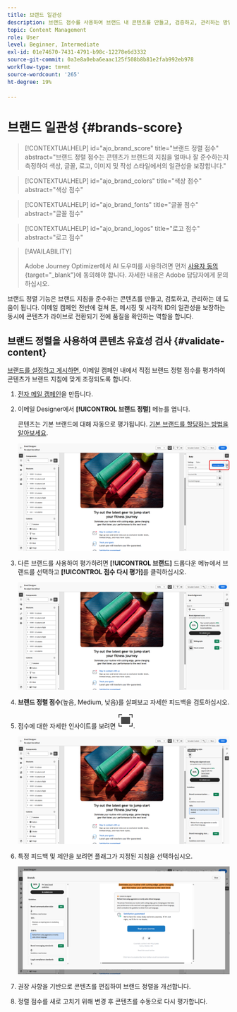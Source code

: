 ```yaml
---
title: 브랜드 일관성
description: 브랜드 점수를 사용하여 브랜드 내 콘텐츠를 만들고, 검증하고, 관리하는 방법에 대해 알아봅니다.
topic: Content Management
role: User
level: Beginner, Intermediate
exl-id: 01e74670-7431-4791-b98c-12278e6d3332
source-git-commit: 0a3e8a0eba6eaac125f508b8b81e2fab992eb978
workflow-type: tm+mt
source-wordcount: '265'
ht-degree: 19%

---
```


# 브랜드 일관성 {#brands-score}

>[!CONTEXTUALHELP]
>id="ajo_brand_score"
>title="브랜드 정렬 점수"
>abstract="브랜드 정렬 점수는 콘텐츠가 브랜드의 지침을 얼마나 잘 준수하는지 측정하여 색상, 글꼴, 로고, 이미지 및 작성 스타일에서의 일관성을 보장합니다."

>[!CONTEXTUALHELP]
>id="ajo_brand_colors"
>title="색상 점수"
>abstract="색상 점수"

>[!CONTEXTUALHELP]
>id="ajo_brand_fonts"
>title="글꼴 점수"
>abstract="글꼴 점수"

>[!CONTEXTUALHELP]
>id="ajo_brand_logos"
>title="로고 점수"
>abstract="로고 점수"

>[!AVAILABILITY]
>
>Adobe Journey Optimizer에서 AI 도우미를 사용하려면 먼저 [사용자 동의](https://www.adobe.com/legal/licenses-terms/adobe-dx-gen-ai-user-guidelines.html){target="_blank"}에 동의해야 합니다. 자세한 내용은 Adobe 담당자에게 문의하십시오.

브랜드 정렬 기능은 브랜드 지침을 준수하는 콘텐츠를 만들고, 검토하고, 관리하는 데 도움이 됩니다. 이메일 캠페인 전반에 걸쳐 톤, 메시징 및 시각적 ID의 일관성을 보장하는 동시에 콘텐츠가 라이브로 전환되기 전에 품질을 확인하는 역할을 합니다.

## 브랜드 정렬을 사용하여 콘텐츠 유효성 검사 {#validate-content}

[브랜드를 설정하고 게시하면](brands.md), 이메일 캠페인 내에서 직접 브랜드 정렬 점수를 평가하여 콘텐츠가 브랜드 지침에 맞게 조정되도록 합니다.

1. [전자 메일 캠페인](../campaigns/create-campaign.md)을 만듭니다.

1. 이메일 Designer에서 **[!UICONTROL 브랜드 정렬]** 메뉴를 엽니다.

   콘텐츠는 기본 브랜드에 대해 자동으로 평가됩니다. [기본 브랜드를 할당하는 방법을 알아보세요](brands.md).

   ![](assets/brand-score-1.png)

1. 다른 브랜드를 사용하여 평가하려면 **[!UICONTROL 브랜드]** 드롭다운 메뉴에서 브랜드를 선택하고 **[!UICONTROL 점수 다시 평가]**&#x200B;를 클릭하십시오.

   ![](assets/brand-score-2.png)

1. **브랜드 정렬 점수**(높음, Medium, 낮음)를 살펴보고 자세한 피드백을 검토하십시오.

1. 점수에 대한 자세한 인사이트를 보려면 ![전체 화면 아이콘을 클릭하세요](assets/do-not-localize/Smock_FullScreen_18_N.svg "전체 화면").

   ![](assets/brand-score-3.png)

1. 특정 피드백 및 제안을 보려면 플래그가 지정된 지침을 선택하십시오.

   ![](assets/brand-score-4.png)

1. 권장 사항을 기반으로 콘텐츠를 편집하여 브랜드 정렬을 개선합니다.

1. 정렬 점수를 새로 고치기 위해 변경 후 콘텐츠를 수동으로 다시 평가합니다.
